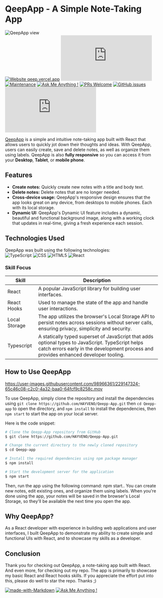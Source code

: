 # QeepApp - A Simple Note-Taking App

![QeepApp view](https://res.cloudinary.com/detye5zx5/image/upload/v1682459995/QeepApp-view_iledx9.png)
<br/>
[![Website qeep.vercel.app](https://img.shields.io/website-up-down-green-red/http/shields.io.svg)](http://qeep.vercel.app/)
[![GitHub license](https://badgen.net/github/license/Naereen/Strapdown.js)]([https://github.com/hayveno/qeepp-app/main/LICENSE](https://github.com/HAYVENO/Qeepp-App/blob/main/LICENSE))
[![Maintenance](https://img.shields.io/badge/Maintained%3F-yes-green.svg)](https://GitHub.com/hayveno/qeepp-app/graphs/commit-activity) 
[![Ask Me Anything !](https://img.shields.io/badge/Ask%20me-anything-1abc9c.svg)](https://GitHub.com/hayveno/qeepp-app/issues/new)
[![PRs Welcome](https://img.shields.io/badge/PRs-welcome-brightgreen.svg?style=flat-square)](http://makeapullrequest.com)
[![GitHub issues](https://img.shields.io/github/issues/Naereen/StrapDown.js.svg)]([https://github.com/hayveno/qeepp-app/issues/](https://github.com/HAYVENO/Qeepp-App/issues))
[![Latest release](https://badgen.net/github/release/Naereen/Strapdown.js)](https://github.com/hayveno/qeepp-app/releases)



<a href="https://qeep.vercel.app/" target="_blank" >QeepApp</a>  is a simple and intuitive note-taking app built with React that allows users to quickly jot down their thoughts and ideas. With QeepApp, users can easily create, save and delete notes, as well as organize them using labels. QeepApp is also **fully responsive** so you can access it from your **Desktop**, **Tablet**, or **mobile phone**.

## Features

-  **Create notes:** Quickly create new notes with a title and body text.
-  **Delete notes:** Delete notes that are no longer needed.
-  **Cross-device usage:** QeepApp's responsive design ensures that the app looks great on any device, from desktops to mobile phones. Each with its local storage.
-  **Dynamic UI:** QeepApp's Dynamic UI feature includes a dynamic, beautiful and functional background image, along with a working clock that updates in real-time, giving a fresh experience each session.

## Technologies Used

QeepApp was built using the following technologies:
<br/>
![TypeScript](https://img.shields.io/badge/-TypeScript-333333?style=flat&logo=Typescript&logoColor=1572B6)
![CSS](https://img.shields.io/badge/-CSS-333333?style=flat&logo=CSS3&logoColor=1572B6)
![HTML5](https://img.shields.io/badge/-HTML5-333333?style=flat&logo=HTML5)
![React](https://img.shields.io/badge/-React-333333?style=flat&logo=react)

### Skill Focus
| Skill | Description |
|-------|-------------|
| React | A popular JavaScript library for building user interfaces. |
| React Hooks | Used to manage the state of the app and handle user interactions. |
| Local Storage | The app utilizes the browser's Local Storage API to persist notes across sessions without server calls, ensuring privacy, simplicity and security. |
| Typescript | A statically typed superset of JavaScript that adds optional types to JavaScript. TypeScript helps catch errors early in the development process and provides enhanced developer tooling.|


## How to Use QeepApp
https://user-images.githubusercontent.com/98966361/229147324-65c46c08-c2c0-4a32-baa0-64fcf9c8258c.mov

To use QeepApp, simply clone the repository and install the dependencies using `git clone https://github.com/HAYVENO/Qeepp-App.git` then `cd Qeepp-app` to open the directory, and `npm install` to install the dependencies, then `npm start` to start the app on your local server.

Here is the code snippet:

```bash
# Clone the Qeepp-App repository from GitHub
$ git clone https://github.com/HAYVENO/Qeepp-App.git

# Change the current directory to the newly cloned repository
$ cd Qeepp-app

# Install the required dependencies using npm package manager
$ npm install

# Start the development server for the application
$ npm start

```

Then, run the app using the following command: npm start.. You can create new notes, edit existing ones, and organize them using labels. When you're done using the app, your notes will be saved in the browser's Local Storage, so they'll be available the next time you open the app.

## Why QeepApp?

As a React developer with experience in building web applications and user interfaces, I built QeepApp to demonstrate my ability to create simple and functional UIs with React, and to showcase my skills as a developer.


## Conclusion

Thank you for checking out QeepApp, a note-taking app built with React. And even more, for checking out my repo. The app is primarily to showcase my basic React and React hooks skills. If you appreciate the effort put into this, please do well to star the repo. Thanks ;)

[![made-with-Markdown](https://img.shields.io/badge/Made%20with-Markdown-1f425f.svg)](http://commonmark.org)
[![Ask Me Anything !](https://img.shields.io/badge/Ask%20me-anything-1abc9c.svg)](https://GitHub.com/hayveno/Nookr-app/issues/new)
